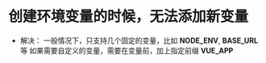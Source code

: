 # 创建环境变量的时候，无法添加新变量
- 解决：
一般情况下，只支持几个固定的变量，比如 **NODE_ENV**, **BASE_URL** 等
如果需要自定义的变量，需要在变量前，加上指定前缀 **VUE_APP**